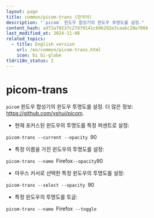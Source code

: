 ```yaml
---
layout: page
title: common/picom-trans (한국어)
description: "`picom` 윈도우 합성기의 윈도우 투명도를 설정."
content_hash: ad72a70237c27d79141c696292e3caabc28e786b
last_modified_at: 2024-11-08
related_topics:
  - title: English version
    url: /en/common/picom-trans.html
    icon: bi bi-globe
tldri18n_status: 2
---
```

# picom-trans

`picom` 윈도우 합성기의 윈도우 투명도를 설정.
더 많은 정보: <https://github.com/yshui/picom>.

- 현재 포커스된 윈도우의 투명도를 특정 퍼센트로 설정:

`picom-trans --current --opacity `<span class="tldr-var badge badge-pill bg-dark-lm bg-white-dm text-white-lm text-dark-dm font-weight-bold">90</span>

- 특정 이름을 가진 윈도우의 투명도를 설정:

`picom-trans --name `<span class="tldr-var badge badge-pill bg-dark-lm bg-white-dm text-white-lm text-dark-dm font-weight-bold">Firefox</span>` --opacity `<span class="tldr-var badge badge-pill bg-dark-lm bg-white-dm text-white-lm text-dark-dm font-weight-bold">90</span>

- 마우스 커서로 선택한 특정 윈도우의 투명도를 설정:

`picom-trans --select --opacity `<span class="tldr-var badge badge-pill bg-dark-lm bg-white-dm text-white-lm text-dark-dm font-weight-bold">90</span>

- 특정 윈도우의 투명도를 토글:

`picom-trans --name `<span class="tldr-var badge badge-pill bg-dark-lm bg-white-dm text-white-lm text-dark-dm font-weight-bold">Firefox</span>` --toggle`
